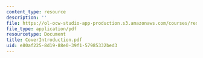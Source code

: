 ```yaml
---
content_type: resource
description: ''
file: https://ol-ocw-studio-app-production.s3.amazonaws.com/courses/res-18-001-calculus-online-textbook-spring-2005/e80af2258d1988e039f157985332bed3_CoverIntroduction.pdf
file_type: application/pdf
resourcetype: Document
title: CoverIntroduction.pdf
uid: e80af225-8d19-88e0-39f1-57985332bed3
---
```

